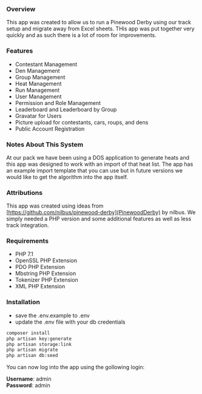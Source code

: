 ### Overview
This app was created to allow us to run a Pinewood Derby using our track setup and migrate away from Excel sheets. THis app was put together very quickly and as such there is a lot of room for improvements.

### Features
* Contestant Management
* Den Management
* Group Management
* Heat Management
* Run Management
* User Management
* Permission and Role Management
* Leaderboard and Leaderboard by Group
* Gravatar for Users
* Picture upload for contestants, cars, roups, and dens
* Public Account Registration

### Notes About This System
At our pack we have been using a DOS application to generate heats and this app was designed to work with an import of that heat list. The app has an example import template that you can use but in future versions we would like to get the algorithm into the app itself.

### Attributions
This app was created using ideas from [https://github.com/nilbus/pinewood-derby](PinewoodDerby) by nilbus. We simply needed a PHP version and some additional features as well as less track integration. 

### Requirements
* PHP 7.1  
* OpenSSL PHP Extension
* PDO PHP Extension
* Mbstring PHP Extension
* Tokenizer PHP Extension
* XML PHP Extension 

### Installation
* save the .env.example to .env
* update the .env file with your db credentials

```bash
composer install
php artisan key:generate
php artisan storage:link
php artisan migrate
php artisan db:seed
```

You can now log into the app using the gollowing login:  

**Username**: admin  
**Password**: admin